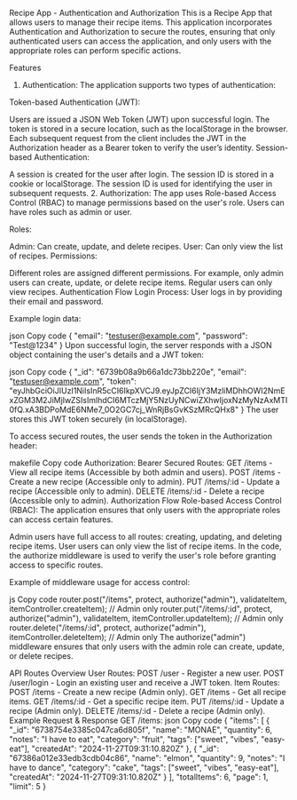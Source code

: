 Recipe App - Authentication and Authorization
This is a Recipe App that allows users to manage their recipe items. This application incorporates Authentication and Authorization to secure the routes, ensuring that only authenticated users can access the application, and only users with the appropriate roles can perform specific actions.

Features
1. Authentication:
The application supports two types of authentication:

Token-based Authentication (JWT):

Users are issued a JSON Web Token (JWT) upon successful login.
The token is stored in a secure location, such as the localStorage in the browser.
Each subsequent request from the client includes the JWT in the Authorization header as a Bearer token to verify the user’s identity.
Session-based Authentication:

A session is created for the user after login.
The session ID is stored in a cookie or localStorage.
The session ID is used for identifying the user in subsequent requests.
2. Authorization:
The app uses Role-based Access Control (RBAC) to manage permissions based on the user's role. Users can have roles such as admin or user.

Roles:

Admin: Can create, update, and delete recipes.
User: Can only view the list of recipes.
Permissions:

Different roles are assigned different permissions. For example, only admin users can create, update, or delete recipe items. Regular users can only view recipes.
Authentication Flow
Login Process:
User logs in by providing their email and password.

Example login data:

json
Copy code
{
  "email": "testuser@example.com",
  "password": "Test@1234"
}
Upon successful login, the server responds with a JSON object containing the user's details and a JWT token:

json
Copy code
{
  "_id": "6739b08a9b66a1dc73bb220e",
  "email": "testuser@example.com",
  "token": "eyJhbGciOiJIUzI1NiIsInR5cCI6IkpXVCJ9.eyJpZCI6IjY3MzliMDhhOWI2NmExZGM3M2JiMjIwZSIsImlhdCI6MTczMjY5NzUyNCwiZXhwIjoxNzMyNzAxMTI0fQ.xA3BDPoMdE6NMe7_0O2GC7cj_WnRjBsGvKSzMRcQHx8"
}
The user stores this JWT token securely (in localStorage).

To access secured routes, the user sends the token in the Authorization header:

makefile
Copy code
Authorization: Bearer <token>
Secured Routes:
GET /items - View all recipe items (Accessible by both admin and users).
POST /items - Create a new recipe (Accessible only to admin).
PUT /items/:id - Update a recipe (Accessible only to admin).
DELETE /items/:id - Delete a recipe (Accessible only to admin).
Authorization Flow
Role-based Access Control (RBAC):
The application ensures that only users with the appropriate roles can access certain features.

Admin users have full access to all routes: creating, updating, and deleting recipe items.
User users can only view the list of recipe items.
In the code, the authorize middleware is used to verify the user's role before granting access to specific routes.

Example of middleware usage for access control:

js
Copy code
router.post("/items", protect, authorize("admin"), validateItem, itemController.createItem); // Admin only
router.put("/items/:id", protect, authorize("admin"), validateItem, itemController.updateItem); // Admin only
router.delete("/items/:id", protect, authorize("admin"), itemController.deleteItem); // Admin only
The authorize("admin") middleware ensures that only users with the admin role can create, update, or delete recipes.

API Routes Overview
User Routes:
POST /user - Register a new user.
POST /user/login - Login an existing user and receive a JWT token.
Item Routes:
POST /items - Create a new recipe (Admin only).
GET /items - Get all recipe items.
GET /items/:id - Get a specific recipe item.
PUT /items/:id - Update a recipe (Admin only).
DELETE /items/:id - Delete a recipe (Admin only).
Example Request & Response
GET /items:
json
Copy code
{
  "items": [
    {
      "_id": "6738754e3385c047ca6d805f",
      "name": "MONAE",
      "quantity": 6,
      "notes": "I have to eat",
      "category": "fruit",
      "tags": ["sweet", "vibes", "easy-eat"],
      "createdAt": "2024-11-27T09:31:10.820Z"
    },
    {
      "_id": "67386a012e33edb3cdb04c86",
      "name": "elmon",
      "quantity": 9,
      "notes": "I have to dance",
      "category": "cake",
      "tags": ["sweet", "vibes", "easy-eat"],
      "createdAt": "2024-11-27T09:31:10.820Z"
    }
  ],
  "totalItems": 6,
  "page": 1,
  "limit": 5
}
